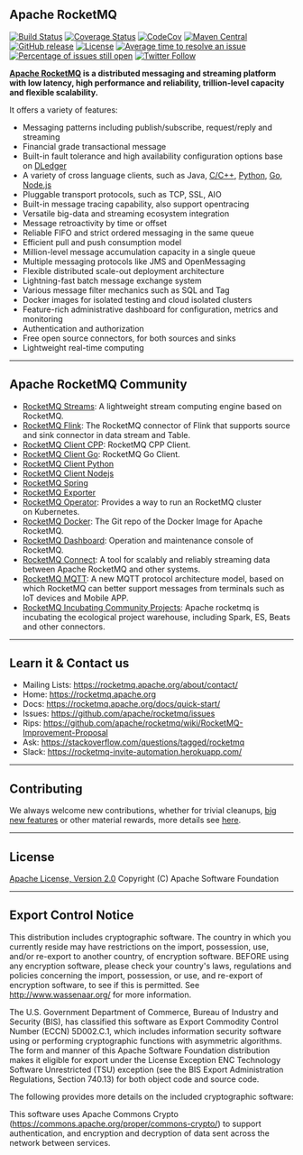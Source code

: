 ## Apache RocketMQ 
[![Build Status](https://travis-ci.org/apache/rocketmq.svg?branch=master)](https://travis-ci.org/apache/rocketmq) [![Coverage Status](https://coveralls.io/repos/github/apache/rocketmq/badge.svg?branch=master)](https://coveralls.io/github/apache/rocketmq?branch=master)
[![CodeCov](https://codecov.io/gh/apache/rocketmq/branch/master/graph/badge.svg)](https://codecov.io/gh/apache/rocketmq)
[![Maven Central](https://maven-badges.herokuapp.com/maven-central/org.apache.rocketmq/rocketmq-all/badge.svg)](http://search.maven.org/#search%7Cga%7C1%7Corg.apache.rocketmq)
[![GitHub release](https://img.shields.io/badge/release-download-orange.svg)](https://rocketmq.apache.org/dowloading/releases)
[![License](https://img.shields.io/badge/license-Apache%202-4EB1BA.svg)](https://www.apache.org/licenses/LICENSE-2.0.html)
[![Average time to resolve an issue](http://isitmaintained.com/badge/resolution/apache/rocketmq.svg)](http://isitmaintained.com/project/apache/rocketmq "Average time to resolve an issue")
[![Percentage of issues still open](http://isitmaintained.com/badge/open/apache/rocketmq.svg)](http://isitmaintained.com/project/apache/rocketmq "Percentage of issues still open")
[![Twitter Follow](https://img.shields.io/twitter/follow/ApacheRocketMQ?style=social)](https://twitter.com/intent/follow?screen_name=ApacheRocketMQ)

**[Apache RocketMQ](https://rocketmq.apache.org) is a distributed messaging and streaming platform with low latency, high performance and reliability, trillion-level capacity and flexible scalability.**

It offers a variety of features:

* Messaging patterns including publish/subscribe, request/reply and streaming
* Financial grade transactional message
* Built-in fault tolerance and high availability configuration options base on [DLedger](https://github.com/openmessaging/openmessaging-storage-dledger)
* A variety of cross language clients, such as Java, [C/C++](https://github.com/apache/rocketmq-client-cpp), [Python](https://github.com/apache/rocketmq-client-python), [Go](https://github.com/apache/rocketmq-client-go), [Node.js](https://github.com/apache/rocketmq-client-nodejs)
* Pluggable transport protocols, such as TCP, SSL, AIO
* Built-in message tracing capability, also support opentracing
* Versatile big-data and streaming ecosystem integration
* Message retroactivity by time or offset
* Reliable FIFO and strict ordered messaging in the same queue
* Efficient pull and push consumption model
* Million-level message accumulation capacity in a single queue
* Multiple messaging protocols like JMS and OpenMessaging
* Flexible distributed scale-out deployment architecture
* Lightning-fast batch message exchange system
* Various message filter mechanics such as SQL and Tag
* Docker images for isolated testing and cloud isolated clusters
* Feature-rich administrative dashboard for configuration, metrics and monitoring
* Authentication and authorization
* Free open source connectors, for both sources and sinks
* Lightweight real-time computing
----------

## Apache RocketMQ Community
* [RocketMQ Streams](https://github.com/apache/rocketmq-streams): A lightweight stream computing engine based on RocketMQ.
* [RocketMQ Flink](https://github.com/apache/rocketmq-flink): The RocketMQ connector of Flink that supports source and sink connector in data stream and Table.
* [RocketMQ Client CPP](https://github.com/apache/rocketmq-client-cpp): RocketMQ CPP Client.
* [RocketMQ Client Go](https://github.com/apache/rocketmq-client-go): RocketMQ Go Client.
* [RocketMQ Client Python](https://github.com/apache/rocketmq-client-python)
* [RocketMQ Client Nodejs](https://github.com/apache/rocketmq-client-nodejs)
* [RocketMQ Spring](https://github.com/apache/rocketmq-spring)
* [RocketMQ Exporter](https://github.com/apache/rocketmq-exporter)
* [RocketMQ Operator](https://github.com/apache/rocketmq-operator): Provides a way to run an RocketMQ cluster on Kubernetes.
* [RocketMQ Docker](https://github.com/apache/rocketmq-docker): The Git repo of the Docker Image for Apache RocketMQ.
* [RocketMQ Dashboard](https://github.com/apache/rocketmq-dashboard): Operation and maintenance console of RocketMQ.
* [RocketMQ Connect](https://github.com/apache/rocketmq-connect): A tool for scalably and reliably streaming data between Apache RocketMQ and other systems.
* [RocketMQ MQTT](https://github.com/apache/rocketmq-mqtt): A new MQTT protocol architecture model, based on which RocketMQ can better support messages from terminals such as IoT devices and Mobile APP.
* [RocketMQ Incubating Community Projects](https://github.com/apache/rocketmq-externals): Apache rocketmq is incubating the ecological project warehouse, including Spark, ES, Beats and other connectors.

----------
## Learn it & Contact us
* Mailing Lists: <https://rocketmq.apache.org/about/contact/>
* Home: <https://rocketmq.apache.org>
* Docs: <https://rocketmq.apache.org/docs/quick-start/>
* Issues: <https://github.com/apache/rocketmq/issues>
* Rips: <https://github.com/apache/rocketmq/wiki/RocketMQ-Improvement-Proposal>
* Ask: <https://stackoverflow.com/questions/tagged/rocketmq>
* Slack: <https://rocketmq-invite-automation.herokuapp.com/>
 

----------



## Contributing
We always welcome new contributions, whether for trivial cleanups, [big new features](https://github.com/apache/rocketmq/wiki/RocketMQ-Improvement-Proposal) or other material rewards, more details see [here](http://rocketmq.apache.org/docs/how-to-contribute/).
 
----------
## License
[Apache License, Version 2.0](http://www.apache.org/licenses/LICENSE-2.0.html) Copyright (C) Apache Software Foundation


----------
## Export Control Notice
This distribution includes cryptographic software. The country in which you currently reside may have
restrictions on the import, possession, use, and/or re-export to another country, of encryption software.
BEFORE using any encryption software, please check your country's laws, regulations and policies concerning
the import, possession, or use, and re-export of encryption software, to see if this is permitted. See
<http://www.wassenaar.org/> for more information.

The U.S. Government Department of Commerce, Bureau of Industry and Security (BIS), has classified this
software as Export Commodity Control Number (ECCN) 5D002.C.1, which includes information security software
using or performing cryptographic functions with asymmetric algorithms. The form and manner of this Apache
Software Foundation distribution makes it eligible for export under the License Exception ENC Technology
Software Unrestricted (TSU) exception (see the BIS Export Administration Regulations, Section 740.13) for
both object code and source code.

The following provides more details on the included cryptographic software:

This software uses Apache Commons Crypto (https://commons.apache.org/proper/commons-crypto/) to
support authentication, and encryption and decryption of data sent across the network between
services.

